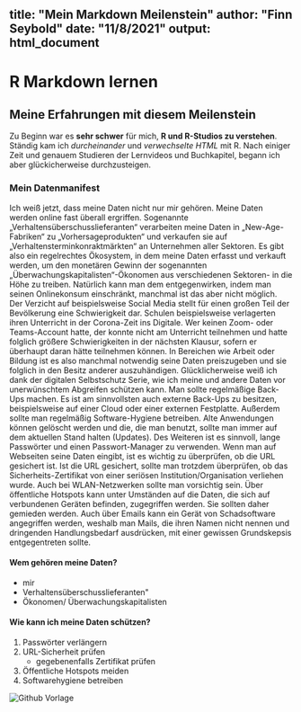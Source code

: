 title: "Mein Markdown Meilenstein"
author: "Finn Seybold"
date: "11/8/2021"
output: html_document
---

# R Markdown lernen
## Meine Erfahrungen mit diesem Meilenstein
Zu Beginn war es **sehr schwer** für mich, **R und R-Studios zu verstehen**. Ständig kam ich *durcheinander* und *verwechselte HTML* mit R. Nach einiger Zeit und genauem Studieren der Lernvideos und Buchkapitel, begann ich aber glückicherweise durchzusteigen.


### Mein Datenmanifest 
Ich weiß jetzt, dass meine Daten nicht nur mir gehören. Meine Daten werden online fast überall ergriffen. Sogenannte „Verhaltensüberschusslieferanten“ verarbeiten meine Daten in „New-Age-Fabriken“ zu „Vorhersageprodukten“ und verkaufen sie auf „Verhaltensterminkonraktmärkten“ an Unternehmen aller Sektoren. Es gibt also ein regelrechtes Ökosystem, in dem meine Daten erfasst und verkauft werden, um den monetären Gewinn der sogenannten „Überwachungskapitalisten“-Ökonomen aus verschiedenen Sektoren- in die Höhe zu treiben. Natürlich kann man dem entgegenwirken, indem man seinen Onlinekonsum einschränkt, manchmal ist das aber nicht möglich. Der Verzicht auf beispielsweise Social Media stellt für einen großen Teil der Bevölkerung eine Schwierigkeit dar. Schulen beispielsweise verlagerten ihren Unterricht in der Corona-Zeit ins Digitale. Wer keinen Zoom- oder Teams-Account hatte, der konnte nicht am Unterricht teilnehmen und hatte folglich größere Schwierigkeiten in der nächsten Klausur, sofern er überhaupt daran hätte teilnehmen können. In Bereichen wie Arbeit oder Bildung ist es also manchmal notwendig seine Daten preiszugeben und sie folglich in den Besitz anderer auszuhändigen.
Glücklicherweise weiß ich dank der digitalen Selbstschutz Serie, wie ich meine und andere Daten vor unerwünschtem Abgreifen schützen kann. Man sollte regelmäßige Back-Ups machen. Es ist am sinnvollsten auch externe Back-Ups zu besitzen, beispielsweise auf einer Cloud oder einer externen Festplatte. Außerdem sollte man regelmäßig Software-Hygiene betreiben. Alte Anwendungen können gelöscht werden und die, die man benutzt, sollte man immer auf dem aktuellen Stand halten (Updates). Des Weiteren ist es sinnvoll, lange Passwörter und einen Passwort-Manager zu verwenden. Wenn man auf Webseiten seine Daten eingibt, ist es wichtig zu überprüfen, ob die URL gesichert ist. Ist die URL gesichert, sollte man trotzdem überprüfen, ob das Sicherheits-Zertifikat von einer seriösen Institution/Organisation verliehen wurde. Auch bei WLAN-Netzwerken sollte man vorsichtig sein. Über öffentliche Hotspots kann unter Umständen auf die Daten, die sich auf verbundenen Geräten befinden, zugegriffen werden. Sie sollten daher gemieden werden. Auch über Emails kann ein Gerät von Schadsoftware angegriffen werden, weshalb man Mails, die ihren Namen nicht nennen und dringenden Handlungsbedarf ausdrücken, mit einer gewissen Grundskepsis entgegentreten sollte. 

#### Wem gehören meine Daten?

* mir
* Verhaltensüberschusslieferanten"
* Ökonomen/ Überwachungskapitalisten

#### Wie kann ich meine Daten schützen?

1. Passwörter verlängern
2. URL-Sicherheit prüfen
      + gegebenenfalls Zertifikat prüfen
3. Öffentliche Hotspots meiden
4. Softwarehygiene betreiben 



![Github Vorlage](https://user-images.githubusercontent.com/93934093/141283973-3415d9ff-2c35-4367-842b-5907f8225f13.jpg)





